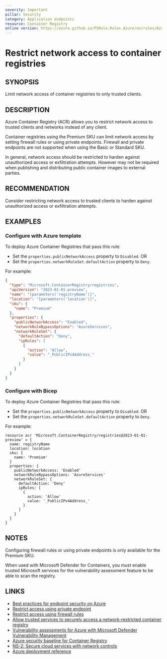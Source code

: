 ```yaml
---
severity: Important
pillar: Security
category: Application endpoints
resource: Container Registry
online version: https://azure.github.io/PSRule.Rules.Azure/en/rules/Azure.ACR.Firewall/
---
```


# Restrict network access to container registries

## SYNOPSIS

Limit network access of container registries to only trusted clients.

## DESCRIPTION

Azure Container Registry (ACR) allows you to restrict network access to trusted clients and networks instead of any client.

Container registries using the Premium SKU can limit network access by setting firewall rules or using private endpoints.
Firewall and private endpoints are not supported when using the Basic or Standard SKU.

In general, network access should be restricted to harden against unauthorized access or exfiltration attempts.
However may not be required when publishing and distributing public container images to external parties.

## RECOMMENDATION

Consider restricting network access to trusted clients to harden against unauthorized access or exfiltration attempts.

## EXAMPLES

### Configure with Azure template

To deploy Azure Container Registries that pass this rule:

- Set the `properties.publicNetworkAccess` property to `Disabled`. OR
- Set the `properties.networkRuleSet.defaultAction` property to `Deny`.

For example:

```json
{
  "type": "Microsoft.ContainerRegistry/registries",
  "apiVersion": "2023-01-01-preview",
  "name": "[parameters('registryName')]",
  "location": "[parameters('location')]",
  "sku": {
    "name": "Premium"
  },
  "properties": {
    "publicNetworkAccess": "Enabled",
    "networkRuleBypassOptions": "AzureServices",
    "networkRuleSet": {
      "defaultAction": "Deny",
      "ipRules": [
        {
          "action": "Allow",
          "value": "_PublicIPv4Address_"
        }
      ]
    }
  }
}
```

### Configure with Bicep

To deploy Azure Container Registries that pass this rule:

- Set the `properties.publicNetworkAccess` property to `Disabled`. OR
- Set the `properties.networkRuleSet.defaultAction` property to `Deny`.

For example:

```bicep
resource acr 'Microsoft.ContainerRegistry/registries@2023-01-01-preview' = {
  name: registryName
  location: location
  sku: {
    name: 'Premium'
  }
  properties: {
    publicNetworkAccess: 'Enabled'
    networkRuleBypassOptions: 'AzureServices'
    networkRuleSet: {
      defaultAction: 'Deny'
      ipRules: [
        {
          action: 'Allow'
          value: '_PublicIPv4Address_'
        }
      ]
    }
  }
}
```

## NOTES

Configuring firewall rules or using private endpoints is only available for the Premium SKU.

When used with Microsoft Defender for Containers, you must enable trusted Microsoft services for the vulnerability assessment feature to be able to scan the registry.

## LINKS

- [Best practices for endpoint security on Azure](https://learn.microsoft.com/azure/well-architected/security/design-network-endpoints)
- [Restrict access using private endpoint](https://learn.microsoft.com/azure/container-registry/container-registry-private-link)
- [Restrict access using firewall rules](https://learn.microsoft.com/azure/container-registry/container-registry-access-selected-networks)
- [Allow trusted services to securely access a network-restricted container registry](https://learn.microsoft.com/azure/container-registry/allow-access-trusted-services)
- [Vulnerability assessments for Azure with Microsoft Defender Vulnerability Management](https://learn.microsoft.com/azure/defender-for-cloud/agentless-container-registry-vulnerability-assessment)
- [Azure security baseline for Container Registry](https://learn.microsoft.com/security/benchmark/azure/baselines/container-registry-security-baseline)
- [NS-2: Secure cloud services with network controls](https://learn.microsoft.com/security/benchmark/azure/baselines/container-registry-security-baseline#ns-2-secure-cloud-services-with-network-controls)
- [Azure deployment reference](https://learn.microsoft.com/azure/templates/microsoft.containerregistry/registries#registryproperties)
